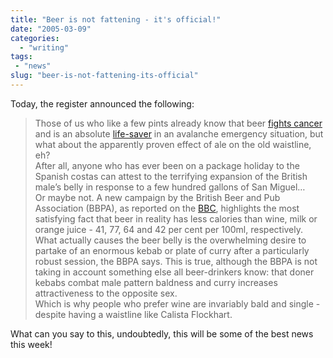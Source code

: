 ```yaml
---
title: "Beer is not fattening - it's official!"
date: "2005-03-09"
categories: 
  - "writing"
tags:
 - "news"
slug: "beer-is-not-fattening-its-official"
---
```


Today, the register announced the following:

> Those of us who like a few pints already know that beer [fights cancer][1] and is an absolute [life-saver][2] in an avalanche emergency situation, but what about the apparently proven effect of ale on the old waistline, eh?  
> After all, anyone who has ever been on a package holiday to the Spanish costas can attest to the terrifying expansion of the British male’s belly in response to a few hundred gallons of San Miguel…  
> Or maybe not. A new campaign by the British Beer and Pub Association (BBPA), as reported on the [BBC][3], highlights the most satisfying fact that beer in reality has less calories than wine, milk or orange juice - 41, 77, 64 and 42 per cent per 100ml, respectively.  
> What actually causes the beer belly is the overwhelming desire to partake of an enormous kebab or plate of curry after a particularly robust session, the BBPA says. This is true, although the BBPA is not taking in account something else all beer-drinkers know: that doner kebabs combat male pattern baldness and curry increases attractiveness to the opposite sex.  
> Which is why people who prefer wine are invariably bald and single - despite having a waistline like Calista Flockhart.

What can you say to this, undoubtedly, this will be some of the best news this week!

[1]:	https://www.theregister.co.uk/2005/01/20/beer_fights_cancer/
[2]:	https://www.theregister.co.uk/2005/01/31/avalanche_escape/
[3]:	https://news.bbc.co.uk/1/hi/magazine/4329323.stm